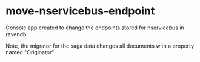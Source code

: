 # move-nservicebus-endpoint

Console app created to change the endpoints stored for nservicebus in ravendb. 

Note, the migrator for the saga data changes all documents with a property named "Originator"

